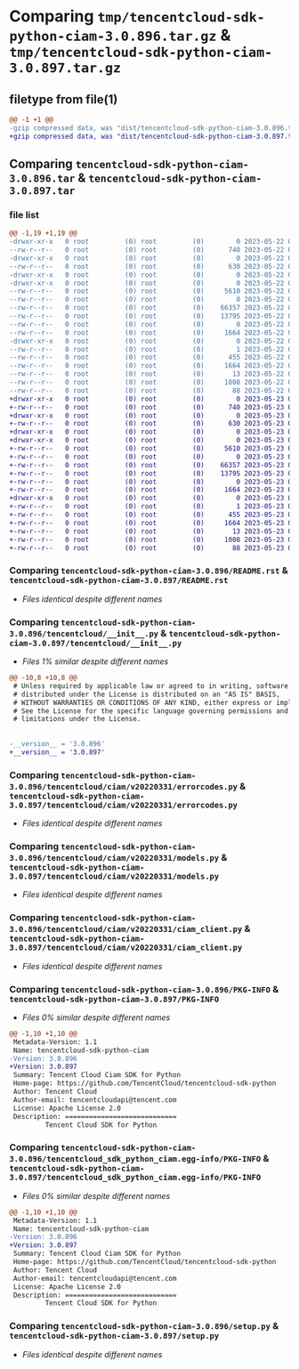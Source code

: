 # Comparing `tmp/tencentcloud-sdk-python-ciam-3.0.896.tar.gz` & `tmp/tencentcloud-sdk-python-ciam-3.0.897.tar.gz`

## filetype from file(1)

```diff
@@ -1 +1 @@
-gzip compressed data, was "dist/tencentcloud-sdk-python-ciam-3.0.896.tar", last modified: Mon May 22 00:18:10 2023, max compression
+gzip compressed data, was "dist/tencentcloud-sdk-python-ciam-3.0.897.tar", last modified: Tue May 23 02:17:17 2023, max compression
```

## Comparing `tencentcloud-sdk-python-ciam-3.0.896.tar` & `tencentcloud-sdk-python-ciam-3.0.897.tar`

### file list

```diff
@@ -1,19 +1,19 @@
-drwxr-xr-x   0 root         (0) root         (0)        0 2023-05-22 00:18:10.000000 tencentcloud-sdk-python-ciam-3.0.896/
--rw-r--r--   0 root         (0) root         (0)      740 2023-05-22 00:18:10.000000 tencentcloud-sdk-python-ciam-3.0.896/README.rst
-drwxr-xr-x   0 root         (0) root         (0)        0 2023-05-22 00:18:10.000000 tencentcloud-sdk-python-ciam-3.0.896/tencentcloud/
--rw-r--r--   0 root         (0) root         (0)      630 2023-05-22 00:18:10.000000 tencentcloud-sdk-python-ciam-3.0.896/tencentcloud/__init__.py
-drwxr-xr-x   0 root         (0) root         (0)        0 2023-05-22 00:18:10.000000 tencentcloud-sdk-python-ciam-3.0.896/tencentcloud/ciam/
-drwxr-xr-x   0 root         (0) root         (0)        0 2023-05-22 00:18:10.000000 tencentcloud-sdk-python-ciam-3.0.896/tencentcloud/ciam/v20220331/
--rw-r--r--   0 root         (0) root         (0)     5610 2023-05-22 00:18:10.000000 tencentcloud-sdk-python-ciam-3.0.896/tencentcloud/ciam/v20220331/errorcodes.py
--rw-r--r--   0 root         (0) root         (0)        0 2023-05-22 00:18:10.000000 tencentcloud-sdk-python-ciam-3.0.896/tencentcloud/ciam/v20220331/__init__.py
--rw-r--r--   0 root         (0) root         (0)    66357 2023-05-22 00:18:10.000000 tencentcloud-sdk-python-ciam-3.0.896/tencentcloud/ciam/v20220331/models.py
--rw-r--r--   0 root         (0) root         (0)    13795 2023-05-22 00:18:10.000000 tencentcloud-sdk-python-ciam-3.0.896/tencentcloud/ciam/v20220331/ciam_client.py
--rw-r--r--   0 root         (0) root         (0)        0 2023-05-22 00:18:10.000000 tencentcloud-sdk-python-ciam-3.0.896/tencentcloud/ciam/__init__.py
--rw-r--r--   0 root         (0) root         (0)     1664 2023-05-22 00:18:10.000000 tencentcloud-sdk-python-ciam-3.0.896/PKG-INFO
-drwxr-xr-x   0 root         (0) root         (0)        0 2023-05-22 00:18:10.000000 tencentcloud-sdk-python-ciam-3.0.896/tencentcloud_sdk_python_ciam.egg-info/
--rw-r--r--   0 root         (0) root         (0)        1 2023-05-22 00:18:10.000000 tencentcloud-sdk-python-ciam-3.0.896/tencentcloud_sdk_python_ciam.egg-info/dependency_links.txt
--rw-r--r--   0 root         (0) root         (0)      455 2023-05-22 00:18:10.000000 tencentcloud-sdk-python-ciam-3.0.896/tencentcloud_sdk_python_ciam.egg-info/SOURCES.txt
--rw-r--r--   0 root         (0) root         (0)     1664 2023-05-22 00:18:10.000000 tencentcloud-sdk-python-ciam-3.0.896/tencentcloud_sdk_python_ciam.egg-info/PKG-INFO
--rw-r--r--   0 root         (0) root         (0)       13 2023-05-22 00:18:10.000000 tencentcloud-sdk-python-ciam-3.0.896/tencentcloud_sdk_python_ciam.egg-info/top_level.txt
--rw-r--r--   0 root         (0) root         (0)     1008 2023-05-22 00:18:10.000000 tencentcloud-sdk-python-ciam-3.0.896/setup.py
--rw-r--r--   0 root         (0) root         (0)       88 2023-05-22 00:18:10.000000 tencentcloud-sdk-python-ciam-3.0.896/setup.cfg
+drwxr-xr-x   0 root         (0) root         (0)        0 2023-05-23 02:17:17.000000 tencentcloud-sdk-python-ciam-3.0.897/
+-rw-r--r--   0 root         (0) root         (0)      740 2023-05-23 02:17:17.000000 tencentcloud-sdk-python-ciam-3.0.897/README.rst
+drwxr-xr-x   0 root         (0) root         (0)        0 2023-05-23 02:17:17.000000 tencentcloud-sdk-python-ciam-3.0.897/tencentcloud/
+-rw-r--r--   0 root         (0) root         (0)      630 2023-05-23 02:17:17.000000 tencentcloud-sdk-python-ciam-3.0.897/tencentcloud/__init__.py
+drwxr-xr-x   0 root         (0) root         (0)        0 2023-05-23 02:17:17.000000 tencentcloud-sdk-python-ciam-3.0.897/tencentcloud/ciam/
+drwxr-xr-x   0 root         (0) root         (0)        0 2023-05-23 02:17:17.000000 tencentcloud-sdk-python-ciam-3.0.897/tencentcloud/ciam/v20220331/
+-rw-r--r--   0 root         (0) root         (0)     5610 2023-05-23 02:17:17.000000 tencentcloud-sdk-python-ciam-3.0.897/tencentcloud/ciam/v20220331/errorcodes.py
+-rw-r--r--   0 root         (0) root         (0)        0 2023-05-23 02:17:17.000000 tencentcloud-sdk-python-ciam-3.0.897/tencentcloud/ciam/v20220331/__init__.py
+-rw-r--r--   0 root         (0) root         (0)    66357 2023-05-23 02:17:17.000000 tencentcloud-sdk-python-ciam-3.0.897/tencentcloud/ciam/v20220331/models.py
+-rw-r--r--   0 root         (0) root         (0)    13795 2023-05-23 02:17:17.000000 tencentcloud-sdk-python-ciam-3.0.897/tencentcloud/ciam/v20220331/ciam_client.py
+-rw-r--r--   0 root         (0) root         (0)        0 2023-05-23 02:17:17.000000 tencentcloud-sdk-python-ciam-3.0.897/tencentcloud/ciam/__init__.py
+-rw-r--r--   0 root         (0) root         (0)     1664 2023-05-23 02:17:17.000000 tencentcloud-sdk-python-ciam-3.0.897/PKG-INFO
+drwxr-xr-x   0 root         (0) root         (0)        0 2023-05-23 02:17:17.000000 tencentcloud-sdk-python-ciam-3.0.897/tencentcloud_sdk_python_ciam.egg-info/
+-rw-r--r--   0 root         (0) root         (0)        1 2023-05-23 02:17:17.000000 tencentcloud-sdk-python-ciam-3.0.897/tencentcloud_sdk_python_ciam.egg-info/dependency_links.txt
+-rw-r--r--   0 root         (0) root         (0)      455 2023-05-23 02:17:17.000000 tencentcloud-sdk-python-ciam-3.0.897/tencentcloud_sdk_python_ciam.egg-info/SOURCES.txt
+-rw-r--r--   0 root         (0) root         (0)     1664 2023-05-23 02:17:17.000000 tencentcloud-sdk-python-ciam-3.0.897/tencentcloud_sdk_python_ciam.egg-info/PKG-INFO
+-rw-r--r--   0 root         (0) root         (0)       13 2023-05-23 02:17:17.000000 tencentcloud-sdk-python-ciam-3.0.897/tencentcloud_sdk_python_ciam.egg-info/top_level.txt
+-rw-r--r--   0 root         (0) root         (0)     1008 2023-05-23 02:17:17.000000 tencentcloud-sdk-python-ciam-3.0.897/setup.py
+-rw-r--r--   0 root         (0) root         (0)       88 2023-05-23 02:17:17.000000 tencentcloud-sdk-python-ciam-3.0.897/setup.cfg
```

### Comparing `tencentcloud-sdk-python-ciam-3.0.896/README.rst` & `tencentcloud-sdk-python-ciam-3.0.897/README.rst`

 * *Files identical despite different names*

### Comparing `tencentcloud-sdk-python-ciam-3.0.896/tencentcloud/__init__.py` & `tencentcloud-sdk-python-ciam-3.0.897/tencentcloud/__init__.py`

 * *Files 1% similar despite different names*

```diff
@@ -10,8 +10,8 @@
 # Unless required by applicable law or agreed to in writing, software
 # distributed under the License is distributed on an "AS IS" BASIS,
 # WITHOUT WARRANTIES OR CONDITIONS OF ANY KIND, either express or implied.
 # See the License for the specific language governing permissions and
 # limitations under the License.
 
 
-__version__ = '3.0.896'
+__version__ = '3.0.897'
```

### Comparing `tencentcloud-sdk-python-ciam-3.0.896/tencentcloud/ciam/v20220331/errorcodes.py` & `tencentcloud-sdk-python-ciam-3.0.897/tencentcloud/ciam/v20220331/errorcodes.py`

 * *Files identical despite different names*

### Comparing `tencentcloud-sdk-python-ciam-3.0.896/tencentcloud/ciam/v20220331/models.py` & `tencentcloud-sdk-python-ciam-3.0.897/tencentcloud/ciam/v20220331/models.py`

 * *Files identical despite different names*

### Comparing `tencentcloud-sdk-python-ciam-3.0.896/tencentcloud/ciam/v20220331/ciam_client.py` & `tencentcloud-sdk-python-ciam-3.0.897/tencentcloud/ciam/v20220331/ciam_client.py`

 * *Files identical despite different names*

### Comparing `tencentcloud-sdk-python-ciam-3.0.896/PKG-INFO` & `tencentcloud-sdk-python-ciam-3.0.897/PKG-INFO`

 * *Files 0% similar despite different names*

```diff
@@ -1,10 +1,10 @@
 Metadata-Version: 1.1
 Name: tencentcloud-sdk-python-ciam
-Version: 3.0.896
+Version: 3.0.897
 Summary: Tencent Cloud Ciam SDK for Python
 Home-page: https://github.com/TencentCloud/tencentcloud-sdk-python
 Author: Tencent Cloud
 Author-email: tencentcloudapi@tencent.com
 License: Apache License 2.0
 Description: ============================
         Tencent Cloud SDK for Python
```

### Comparing `tencentcloud-sdk-python-ciam-3.0.896/tencentcloud_sdk_python_ciam.egg-info/PKG-INFO` & `tencentcloud-sdk-python-ciam-3.0.897/tencentcloud_sdk_python_ciam.egg-info/PKG-INFO`

 * *Files 0% similar despite different names*

```diff
@@ -1,10 +1,10 @@
 Metadata-Version: 1.1
 Name: tencentcloud-sdk-python-ciam
-Version: 3.0.896
+Version: 3.0.897
 Summary: Tencent Cloud Ciam SDK for Python
 Home-page: https://github.com/TencentCloud/tencentcloud-sdk-python
 Author: Tencent Cloud
 Author-email: tencentcloudapi@tencent.com
 License: Apache License 2.0
 Description: ============================
         Tencent Cloud SDK for Python
```

### Comparing `tencentcloud-sdk-python-ciam-3.0.896/setup.py` & `tencentcloud-sdk-python-ciam-3.0.897/setup.py`

 * *Files identical despite different names*

